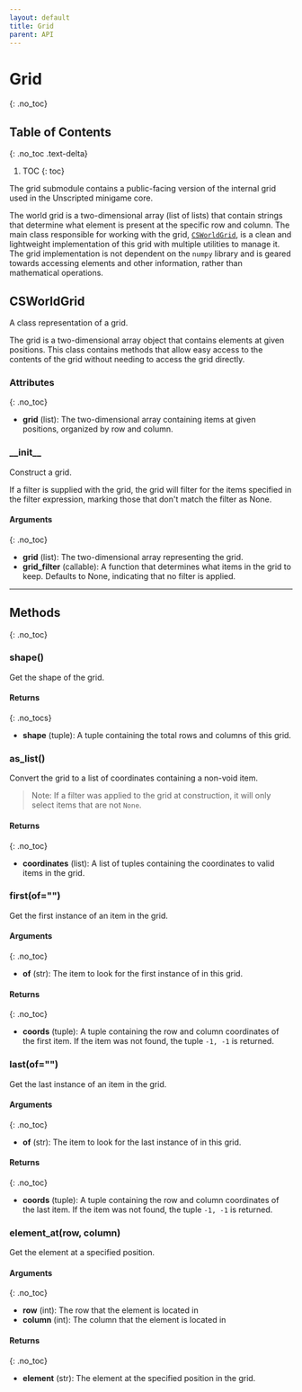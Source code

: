 ```yaml
---
layout: default
title: Grid
parent: API
---
```


# Grid
{: .no_toc}

## Table of Contents
{: .no_toc .text-delta}

1. TOC
{: toc}

The grid submodule contains a public-facing version of the internal grid used in the Unscripted
    minigame core.

The world grid is a two-dimensional array (list of lists) that contain strings that determine what
    element is present at the specific row and column. The main class responsible for working with
    the grid, [`CSWorldGrid`](#csworldgrid), is a clean and lightweight implementation of this grid with multiple
    utilities to manage it. The grid implementation is not dependent on the `numpy` library and is
    geared towards accessing elements and other information, rather than mathematical operations.

## CSWorldGrid

A class representation of a grid.

The grid is a two-dimensional array object that contains elements at given positions. This
    class contains methods that allow easy access to the contents of the grid without needing
    to access the grid directly.

### Attributes
{: .no_toc}

- **grid** (list): The two-dimensional array containing items at given positions,
        organized by row and column.

### \_\_init\_\_

Construct a grid.

If a filter is supplied with the grid, the grid will filter for the items specified in the
    filter expression, marking those that don't match the filter as None.

#### Arguments
{: .no_toc}

- **grid** (list): The two-dimensional array representing the grid.
- **grid_filter** (callable): A function that determines what items in the grid to keep.
    Defaults to None, indicating that no filter is applied.

---

## Methods
{: .no_toc}

### shape()

Get the shape of the grid.

#### Returns
{: .no_tocs}

- **shape** (tuple): A tuple containing the total rows and columns of this grid.

### as_list()

Convert the grid to a list of coordinates containing a non-void item.

> Note: If a filter was applied to the grid at construction, it will only select items that are not `None`.

#### Returns
{: .no_toc}

- **coordinates** (list): A list of tuples containing the coordinates to valid items in the grid.

### first(of="")

Get the first instance of an item in the grid.

#### Arguments
{: .no_toc}

- **of** (str): The item to look for the first instance of in this grid.

#### Returns
{: .no_toc}

- **coords** (tuple): A tuple containing the row and column coordinates of the first item. If
    the item was not found, the tuple `-1, -1` is returned.

### last(of="")

Get the last instance of an item in the grid.

#### Arguments
{: .no_toc}

- **of** (str): The item to look for the last instance of in this grid.

#### Returns
{: .no_toc}

- **coords** (tuple): A tuple containing the row and column coordinates of the last item. If
    the item was not found, the tuple `-1, -1` is returned.

### element_at(row, column)

Get the element at a specified position.

#### Arguments
{: .no_toc}

- **row** (int): The row that the element is located in
- **column** (int): The column that the element is located in

#### Returns
{: .no_toc}

- **element** (str): The element at the specified position in the grid.